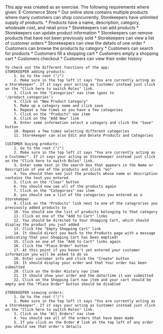 
 This app was created as an exercise. The following requirements where given:
	E-Commerce Store
	 * Our online store contains multiple products where many customers can shop concurrently.  Storekeepers have unlimited supply of products.
	 * Products have a name, description, category, wholesale cost, and retail price
	 * Storekeepers can add products
	 * Storekeepers can update product information
	 * Storekeepers can remove products that have not been previously sold
	 * Storekeepers can view a list of customer orders
	 * Storekeepers can view the details of one order
	 * Customers can browse the products by category
	 * Customers can search for products
	 * Customers fill a shopping cart
	 * Customers empty a shopping cart
	 * Customers checkout
	 * Customers can view their order history

	To check out the different functions of the app:
	STOREKEEPER adding products:
		1. Go to the root ("/")
		2. Make sure in the top left it says "You are currently acting as a Storekeeper". If it says your acting as Customer instead just click on the "Click here to switch Roles" link.
		3. Click on the "Categories" nav item (goes to '/product_categories')
		4. Click on "New Product Category"
		5. Make up a category name and click save
		6. Repeat a few times so you have a few categories
		7. Click on the "Products" nav item
		8. Click on the "Add New" link
		9. Enter some information select a category and click the "Save" button
		10. Repeat a few times selecting different categories
		11. Storekeeper can also Edit and Delete Products and Categories

	CUSTOMER buying products:
		1. Go to the root ("/")
		2. Make sure in the top left it says "You are currently acting as a Customer". If it says your acting as Storekeeper instead just click on the "Click here to switch Roles" link.
		3. Enter some text in the search box that appears in the Name or Description of one of the products and click "Go"
		4. You should then see just the products whose name or description contains the text you entered
		5. Click on the "Clear" button
		6. You should now see all of the products again
		7. Click on the "Categories" nav item
		8. you should see a list of the categories you entered as a Storekeeper
		9. Click on the "Products" link next to one of the categrories you previously added products to
		10. You should see the list of products belonging to that category
		11. Click on one of the "Add to Cart" links
		12. You should be directed to Your Shopping Cart, which should display the product you just added
		13. Click the "Empty Shopping Cart" link
		14. It should direct you back to the Products page with a message indicating that your Shopping Cart has been emptied!
		15. Click on one of the "Add to Cart" links again
		16. Click the "Place Order" button
		17. At this point if you haven't yet entered your customer information you will be asked to do so
		18. Enter customer info and click the "Create" button
		19. It should display your order and that Your order has been submitted
		20. Click on the Order History nav item
		21. It should show your order and the date/time it was submitted
		22. Click on the Shopping Cart nav item and your cart should be empty and the "Place Order" button should be disabled

	STOREKEEPER viewing orders:
		1. Go to the root ("/")
		2. Make sure in the top left it says "You are currently acting as a Storekeeper". If it says your acting as Customer instead just click on the "Click here to switch Roles" link.
		3. Click on the "All Orders" nav item
		4. You should see all of the orders that have been made
		5. If you click on the Order # link at the top left of any order you should see that order's details
















